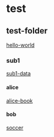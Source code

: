 
# test

## test-folder

[hello-world](test-folder/hello-world.md)

### sub1

[sub1-data](test-folder/sub1/sub1-data.md)

#### alice

[alice-book](test-folder/sub1/alice/alice-book.md)

#### bob

[soccer](test-folder/sub1/bob/soccer.md)
